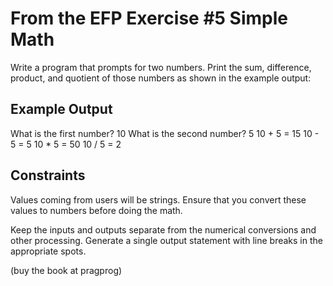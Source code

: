 
# From the EFP Exercise #5 Simple Math

Write a program that prompts for two numbers. Print the sum, difference, product, and quotient of those numbers as shown in the example output:


## Example Output

What is the first number? 10
What is the second number? 5
10 + 5 = 15
10 - 5 = 5
10 * 5 = 50
10 / 5 = 2


## Constraints

Values coming from users will be strings. Ensure that you convert these values to numbers before doing the math.

Keep the inputs and outputs separate from the numerical conversions and other processing.
Generate a single output statement with line breaks in the appropriate spots.


(buy the book at pragprog)
